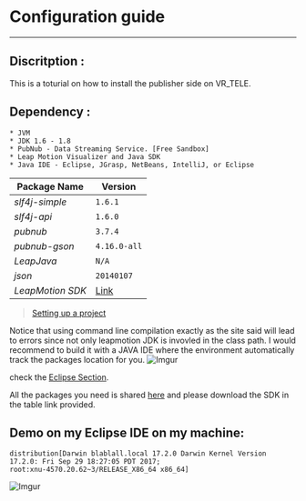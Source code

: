 # Configuration guide 
***
## Discritption : 
   This is a toturial on how to install the publisher side on VR_TELE. 
## Dependency : 
    * JVM
    * JDK 1.6 - 1.8
    * PubNub - Data Streaming Service. [Free Sandbox]
    * Leap Motion Visualizer and Java SDK
    * Java IDE - Eclipse, JGrasp, NetBeans, IntelliJ, or Eclipse
    
Package Name | Version
--- | --- 
*slf4j-simple* | `1.6.1` 
*slf4j-api* | `1.6.0`
*pubnub* | `3.7.4`
*pubnub-gson* | `4.16.0-all` 
*LeapJava*| `N/A`
*json* | `20140107`
*LeapMotion SDK* | [Link](https://developer.leapmotion.com/get-started/)

> [Setting up a project](https://developer.leapmotion.com/documentation/java/devguide/Project_Setup.html)

Notice that using command line compilation exactly as the site said will lead to errors since not only leapmotion JDK is invovled in the class path.
I would recommend to build it with a JAVA IDE where the environment automatically track the packages location for you.
![Imgur](https://i.imgur.com/PmrXBIt.jpg)

check the [Eclipse Section](https://developer.leapmotion.com/documentation/java/devguide/Project_Setup.html).

All the packages you need is shared [here](https://www.dropbox.com/sh/798j9k3xnw0u0se/AAAlWdkjiKRtnIhMVT1cFY8Za?dl=0)
 and please download the SDK in the table link provided.

## Demo on my Eclipse IDE on my machine: 
```shell
distribution[Darwin blablall.local 17.2.0 Darwin Kernel Version 17.2.0: Fri Sep 29 18:27:05 PDT 2017; 
root:xnu-4570.20.62~3/RELEASE_X86_64 x86_64]
```
![Imgur](https://i.imgur.com/ojWwn8X.jpg)






